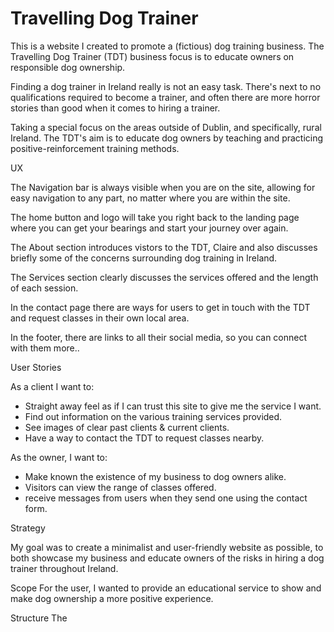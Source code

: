 # Travelling Dog Trainer

This is a website I created to promote a (fictious) dog training business.  The Travelling Dog Trainer (TDT) business focus is to educate owners on responsible dog ownership. 

Finding a dog trainer in Ireland really is not an easy task.  There's next to no qualifications required to become a trainer, and often there are more horror stories than good when it comes to hiring a trainer. 

Taking a special focus on the areas outside of Dublin, and specifically, rural Ireland. The TDT's aim is to educate dog owners by teaching and practicing positive-reinforcement training methods.

UX

The Navigation bar is always visible when you are on the site, allowing for easy navigation to any part, no matter where you are within the site.

The home button and logo will take you right back to the landing page where you can get your bearings and start your journey over again.

The About section introduces vistors to the TDT, Claire and also discusses briefly some of the concerns surrounding dog training in Ireland. 

The Services section clearly discusses the services offered and the length of each session.  

In the contact page there are ways for users to get in touch with the TDT and request classes in their own local area. 

In the footer, there are links to all their social media, so you can connect with them more..

User Stories

As a client I want to:
 - Straight away feel as if I can trust this site to give me the service I want.
 - Find out information on the various training services provided.
 - See images of clear past clients & current clients.
 - Have a way to contact the TDT to request classes nearby.
 
 As the owner, I want to:
- Make known the existence of my business to dog owners alike.
- Visitors can view the range of classes offered.
- receive messages from users when they send one using the contact form.

Strategy 

My goal was to create a minimalist and user-friendly website as possible, to both showcase my business and educate owners of the risks in hiring a dog trainer throughout Ireland. 

Scope
For the user, I wanted to provide an educational service to show and make dog ownership a more positive experience. 

Structure
The 
